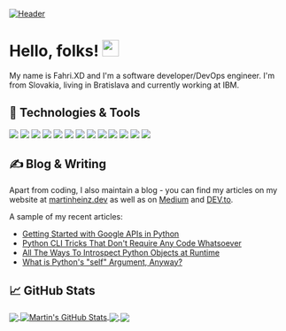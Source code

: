 <!-- More info, tips and tricks for making GitHub Profile README can be found in my article at https://towardsdatascience.com/build-a-stunning-readme-for-your-github-profile-9b80434fe5d7 -->

[![Header](https://telegra.ph/file/585b95659c228de684dbc.jpg "Header")](https://www.fahri-xd.xyz/)

# Hello, folks! <img src="https://raw.githubusercontent.com/MartinHeinz/MartinHeinz/master/wave.gif" width="30px" height="30px" />

My name is Fahri.XD and I'm a software developer/DevOps engineer. I'm from Slovakia, living in Bratislava and currently working at IBM.

## 🔧 Technologies & Tools
![](https://img.shields.io/badge/OS-Linux-informational?style=flat&logo=linux&logoColor=white&color=d81717)
![](https://img.shields.io/badge/Editor-IntelliJ_IDEA-informational?style=flat&logo=intellij-idea&logoColor=white&color=d81717)
![](https://img.shields.io/badge/Code-Python-informational?style=flat&logo=python&logoColor=white&color=d81717)
![](https://img.shields.io/badge/Code-JavaScript-informational?style=flat&logo=javascript&logoColor=white&color=d81717)
![](https://img.shields.io/badge/Code-Golang-informational?style=flat&logo=go&logoColor=white&color=d81717)
![](https://img.shields.io/badge/Code-Make-informational?style=flat&logo=cmake&logoColor=white&color=d81717)
![](https://img.shields.io/badge/Code-Vue-informational?style=flat&logo=vue.js&logoColor=white&color=d81717)
![](https://img.shields.io/badge/Shell-Bash-informational?style=flat&logo=gnu-bash&logoColor=white&color=d81717)
![](https://img.shields.io/badge/Tools-PostgreSQL-informational?style=flat&logo=postgresql&logoColor=white&color=d81717)
![](https://img.shields.io/badge/Tools-Docker-informational?style=flat&logo=docker&logoColor=white&color=d81717)
![](https://img.shields.io/badge/Tools-Kubernetes-informational?style=flat&logo=kubernetes&logoColor=white&color=d81717)
![](https://img.shields.io/badge/Tools-Red_Hat_OpenShift-informational?style=flat&logo=red-hat-open-shift&logoColor=white&color=d81717)
![](https://img.shields.io/badge/Cloud-Digital_Ocean-informational?style=flat&logo=digitalocean&logoColor=white&color=d81717)

## &#x270d; Blog & Writing

Apart from coding, I also maintain a blog - you can find my articles on my website at [martinheinz.dev](https://martinheinz.dev/) as well as on [Medium](https://medium.com/@martin.heinz) and [DEV.to](https://dev.to/martinheinz).

A sample of my recent articles:

<!-- BLOG-POST-LIST:START -->
- [Getting Started with Google APIs in Python](https://martinheinz.dev/blog/84)
- [Python CLI Tricks That Don&#39;t Require Any Code Whatsoever](https://martinheinz.dev/blog/83)
- [All The Ways To Introspect Python Objects at Runtime](https://martinheinz.dev/blog/82)
- [What is Python&#39;s &quot;self&quot; Argument, Anyway?](https://martinheinz.dev/blog/81)
<!-- BLOG-POST-LIST:END -->

## &#x1f4c8; GitHub Stats

<a href="https://github.com/fahriic0de/fahriic0de">
  <img align="center" src="https://github-readme-stats.vercel.app/api/top-langs/?username=fahriic0de&hide=java,html,tex&title_color=ffffff&text_color=c9cacc&icon_color=d81717&bg_color=1d1f21&langs_count=3" />
</a>
<a href="https://github.com/fahriic0de/fahriic0de">
  <img align="center" src="https://github-readme-stats.vercel.app/api?username=fahriic0de&show_icons=true&line_height=27&count_private=true&title_color=ffffff&text_color=c9cacc&icon_color=d81717&bg_color=1d1f21" alt="Martin's GitHub Stats" />
</a>

<a href="https://github.com/MartinHeinz/python-project-blueprint">
  <img align="center" src="https://github-readme-stats.vercel.app/api/pin/?username=MartinHeinz&repo=python-project-blueprint&title_color=ffffff&text_color=c9cacc&icon_color=d81717&bg_color=1d1f21" />
</a>


<a href="https://github.com/MartinHeinz/go-project-blueprint">
  <img align="center" src="https://github-readme-stats.vercel.app/api/pin/?username=MartinHeinz&repo=go-project-blueprint&title_color=ffffff&text_color=c9cacc&icon_color=d81717&bg_color=1d1f21" />
</a>    

<!-- links to social media icons -->

<!-- icons with padding -->

[1.1]: http://i.imgur.com/tXSoThF.png (twitter icon with padding)
[2.1]: http://i.imgur.com/0o48UoR.png (github icon with padding)

<!-- icons without padding -->

[1.2]: https://telegra.ph/file/1d33594a70a8f85fb86e8.jpg (facebok icon without padding)
[2.2]: http://i.imgur.com/9I6NRUm.png (github icon without padding)
[3.2]: https://telegra.ph/file/0b5606ad90b35d1e09500.jpg (instagram icon without padding)


<!-- links to your social media accounts -->

[1]: https://twitter.com/Martin_Heinz_
[2]: https://github.com/MartinHeinz
[3]: https://www.linkedin.com/in/heinz-martin/


<!-- Resources -->
<!-- Icons: https://simpleicons.org/ -->
<!-- GitHub Stats: https://github.com/anuraghazra/github-readme-stats -->
<!-- Emojis: https://emojipedia.org/emoji/ -->
<!-- HTML Emojis: https://www.fileformat.info/index.htm -->
<!-- Shields: https://shields.io/ -->
<!-- Awesome GitHub Profile README: https://github.com/abhisheknaiidu/awesome-github-profile-readme -->

